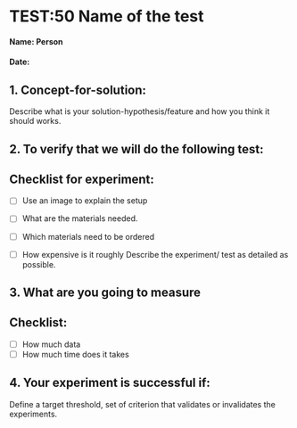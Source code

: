 # TEST:50 Name of the test
#### Name: Person
#### Date:

## 1. Concept-for-solution:
Describe what is your solution-hypothesis/feature and how you think it should works.

## 2. To verify that we will do the following test:
## Checklist for experiment:
- [ ] Use an image to explain the setup
- [ ] What are the materials needed.
- [ ] Which materials need to be ordered
- [ ] How expensive is it roughly
Describe the experiment/ test as detailed as possible.


## 3. What are you going to measure
## Checklist:
- [ ] How much data
- [ ] How much time does it takes

## 4. Your experiment is successful if:
Define a target threshold, set of criterion that validates or invalidates the experiments.
